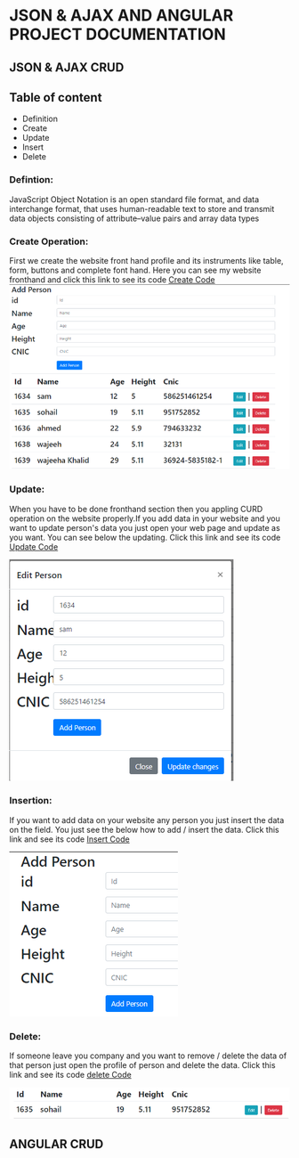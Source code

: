 # JSON & AJAX AND ANGULAR PROJECT DOCUMENTATION
## JSON & AJAX CRUD
## Table of content
-    Definition
-    Create 
-    Update
-    Insert
-    Delete
### Defintion:
JavaScript Object Notation is an open standard file format, and data interchange  format, that
            uses human-readable text to store and transmit data objects consisting of attribute–value pairs
            and array data types

### Create Operation:
First we create the website front hand profile and its instruments like table, form, 
                    buttons and complete font hand. Here you can see my website fronthand and 
click this link to see its code [Create Code](create.txt)
![](fronthand.PNG)

### Update:
When you have to be done fronthand section then you appling CURD operation on the website properly.If you add data in 
your website and you want to update person's data you just open your web page and update as you want. You can see below the 
updating. Click this link and see its code [Update Code](updating.txt)

![](update.PNG)
### Insertion:
If you want to add data on your website any person you just insert the data on the field. You just see the below how to 
add / insert the data. Click this link and see its code [Insert Code](insert.txt)

![](insert.PNG)

### Delete:
If someone leave you company and you want to remove / delete the data of that person just open the profile of person and delete 
the data. Click this link and see its code [delete Code](delete.txt)

![](delete.PNG)








## ANGULAR CRUD




